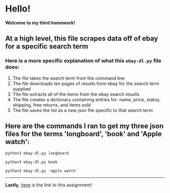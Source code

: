 # Hello!
**Welcome to my third homework!**
## At a high level, this file scrapes data off of ebay for a specific search term
### Here is a more specific explanation of what this `ebay-dl.py` file does:
1. The file takes the search term from the command line
1. The file downloads ten pages of results from ebay for the search term supplied
1. The file extracts all of the items from the ebay search results
1. The file creates a dictionary containing entries for: name, price, status, shipping, free returns, and items sold
1. The file saves the list as a new json file specific to that search term

## Here are the commands I ran to get my three json files for the terms 'longboard', 'book' and 'Apple watch':

<pre><code>python3 ebay-dl.py longboard
</code></pre>
<pre><code>python3 ebay-dl.py book 
</code></pre>
<pre><code>python3 ebay-dl.py 'apple watch'
</code></pre>

---

**Lastly,** [here](https://github.com/mikeizbicki/cmc-csci040/tree/2021fall/hw_03) is the link to this assignment!